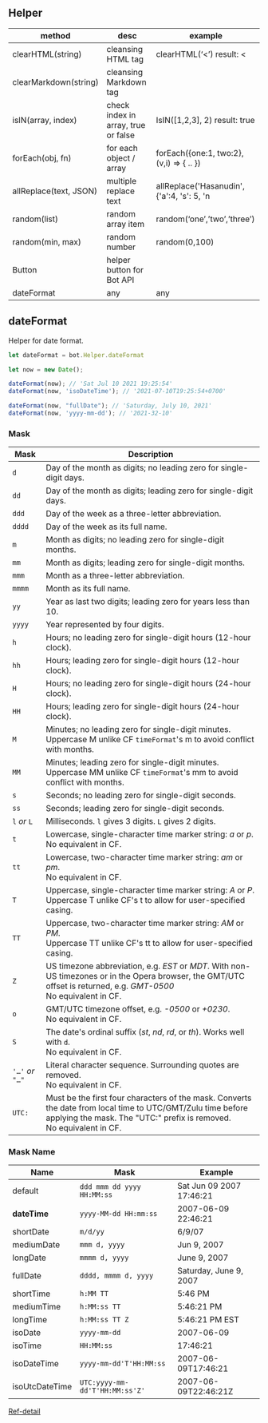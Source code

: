 ## Helper

| method                 | desc                                | example                                                            |
| ---------------------- | ----------------------------------- | ------------------------------------------------------------------ |
| clearHTML(string)      | cleansing HTML tag                  | clearHTML(‘<’) result: &lt;                                        |
| clearMarkdown(string)  | cleansing Markdown tag              |                                                                    |
| isIN(array, index)     | check index in array, true or false | IsIN(\[1,2,3\], 2) result: true                                    |
| forEach(obj, fn)       | for each object / array             | forEach({one:1, two:2}, (v,i) => { .. })                           |
| allReplace(text, JSON) | multiple replace text               | allReplace('Hasanudin', {'a':4, 's': 5, 'n|u': 'o'}) //> H454oodio |
| random(list)           | random array item                   | random(‘one’,’two’,’three’)                                        |
| random(min, max)       | random number                       | random(0,100)                                                      |
| Button                 | helper button for Bot API           |                                                                    |
| dateFormat             | any                                 | any                                                                |

## dateFormat

Helper for date format.

```javascript
let dateFormat = bot.Helper.dateFormat

let now = new Date();

dateFormat(now); // 'Sat Jul 10 2021 19:25:54'
dateFormat(now, 'isoDateTime'); // '2021-07-10T19:25:54+0700'

dateFormat(now, "fullDate"); // 'Saturday, July 10, 2021'
dateFormat(now, 'yyyy-mm-dd'); // '2021-32-10'
```

### Mask

| Mask             | Description                                                                                                                                                                           |
| ---------------- | ------------------------------------------------------------------------------------------------------------------------------------------------------------------------------------- |
| `d`              | Day of the month as digits; no leading zero for single-digit days.                                                                                                                    |
| `dd`             | Day of the month as digits; leading zero for single-digit days.                                                                                                                       |
| `ddd`            | Day of the week as a three-letter abbreviation.                                                                                                                                       |
| `dddd`           | Day of the week as its full name.                                                                                                                                                     |
| `m`              | Month as digits; no leading zero for single-digit months.                                                                                                                             |
| `mm`             | Month as digits; leading zero for single-digit months.                                                                                                                                |
| `mmm`            | Month as a three-letter abbreviation.                                                                                                                                                 |
| `mmmm`           | Month as its full name.                                                                                                                                                               |
| `yy`             | Year as last two digits; leading zero for years less than 10.                                                                                                                         |
| `yyyy`           | Year represented by four digits.                                                                                                                                                      |
| `h`              | Hours; no leading zero for single-digit hours (12-hour clock).                                                                                                                        |
| `hh`             | Hours; leading zero for single-digit hours (12-hour clock).                                                                                                                           |
| `H`              | Hours; no leading zero for single-digit hours (24-hour clock).                                                                                                                        |
| `HH`             | Hours; leading zero for single-digit hours (24-hour clock).                                                                                                                           |
| `M`              | Minutes; no leading zero for single-digit minutes.<br>Uppercase M unlike CF `timeFormat`'s m to avoid conflict with months.                                                           |
| `MM`             | Minutes; leading zero for single-digit minutes.<br>Uppercase MM unlike CF `timeFormat`'s mm to avoid conflict with months.                                                            |
| `s`              | Seconds; no leading zero for single-digit seconds.                                                                                                                                    |
| `ss`             | Seconds; leading zero for single-digit seconds.                                                                                                                                       |
| `l` _or_ `L`     | Milliseconds. `l` gives 3 digits. `L` gives 2 digits.                                                                                                                                 |
| `t`              | Lowercase, single-character time marker string: _a_ or _p_.<br>No equivalent in CF.                                                                                                   |
| `tt`             | Lowercase, two-character time marker string: _am_ or _pm_.<br>No equivalent in CF.                                                                                                    |
| `T`              | Uppercase, single-character time marker string: _A_ or _P_.<br>Uppercase T unlike CF's t to allow for user-specified casing.                                                          |
| `TT`             | Uppercase, two-character time marker string: _AM_ or _PM_.<br>Uppercase TT unlike CF's tt to allow for user-specified casing.                                                         |
| `Z`              | US timezone abbreviation, e.g. _EST_ or _MDT_. With non-US timezones or in the Opera browser, the GMT/UTC offset is returned, e.g. _GMT-0500_<br>No equivalent in CF.                 |
| `o`              | GMT/UTC timezone offset, e.g. _\-0500_ or _+0230_.<br>No equivalent in CF.                                                                                                            |
| `S`              | The date's ordinal suffix (_st_, _nd_, _rd_, or _th_). Works well with `d`.<br>No equivalent in CF.                                                                                   |
| `'…'` _or_ `"…"` | Literal character sequence. Surrounding quotes are removed.<br>No equivalent in CF.                                                                                                   |
| `UTC:`           | Must be the first four characters of the mask. Converts the date from local time to UTC/GMT/Zulu time before applying the mask. The "UTC:" prefix is removed.<br>No equivalent in CF. |

### Mask Name

| Name           | Mask                           | Example                  |
| -------------- | ------------------------------ | ------------------------ |
| default        | `ddd mmm dd yyyy HH:MM:ss`     | Sat Jun 09 2007 17:46:21 |
| **dateTime**   | `yyyy-MM-dd HH:mm:ss`          | 2007-06-09 22:46:21      |
| shortDate      | `m/d/yy`                       | 6/9/07                   |
| mediumDate     | `mmm d, yyyy`                  | Jun 9, 2007              |
| longDate       | `mmmm d, yyyy`                 | June 9, 2007             |
| fullDate       | `dddd, mmmm d, yyyy`           | Saturday, June 9, 2007   |
| shortTime      | `h:MM TT`                      | 5:46 PM                  |
| mediumTime     | `h:MM:ss TT`                   | 5:46:21 PM               |
| longTime       | `h:MM:ss TT Z`                 | 5:46:21 PM EST           |
| isoDate        | `yyyy-mm-dd`                   | 2007-06-09               |
| isoTime        | `HH:MM:ss`                     | 17:46:21                 |
| isoDateTime    | `yyyy-mm-dd'T'HH:MM:ss`        | 2007-06-09T17:46:21      |
| isoUtcDateTime | `UTC:yyyy-mm-dd'T'HH:MM:ss'Z'` | 2007-06-09T22:46:21Z     |

[Ref-detail](https://blog.stevenlevithan.com/archives/date-time-format)


